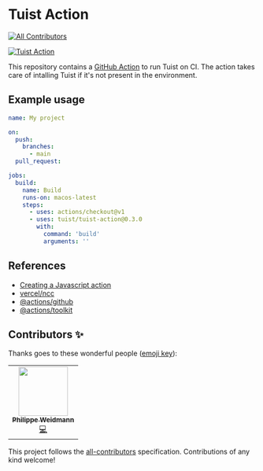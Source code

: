 # Tuist Action

<!-- ALL-CONTRIBUTORS-BADGE:START - Do not remove or modify this section -->

[![All Contributors](https://img.shields.io/badge/all_contributors-1-orange.svg?style=flat-square)](#contributors-)

<!-- ALL-CONTRIBUTORS-BADGE:END -->

[![Tuist Action](https://github.com/tuist/tuist-action/actions/workflows/tuist-action.yml/badge.svg)](https://github.com/tuist/tuist-action/actions/workflows/tuist-action.yml)

This repository contains a [GitHub Action](https://github.com/features/actions) to run Tuist on CI. The action takes care of intalling Tuist if it's not present in the environment.

## Example usage

```yaml
name: My project

on:
  push:
    branches:
      - main
  pull_request:

jobs:
  build:
    name: Build
    runs-on: macos-latest
    steps:
      - uses: actions/checkout@v1
      - uses: tuist/tuist-action@0.3.0
        with:
          command: 'build'
          arguments: ''
```

## References

- [Creating a Javascript action](https://docs.github.com/en/actions/creating-actions/creating-a-javascript-action)
- [vercel/ncc](https://github.com/vercel/ncc)
- [@actions/github](https://github.com/actions/toolkit/tree/main/packages/github)
- [@actions/toolkit](https://github.com/actions/toolkit/tree/main/packages/core)

## Contributors ✨

Thanks goes to these wonderful people ([emoji key](https://allcontributors.org/docs/en/emoji-key)):

<!-- ALL-CONTRIBUTORS-LIST:START - Do not remove or modify this section -->
<!-- prettier-ignore-start -->
<!-- markdownlint-disable -->
<table>
  <tr>
    <td align="center"><a href="https://github.com/PhilippeWeidmann"><img src="https://avatars.githubusercontent.com/u/5843044?v=4?s=100" width="100px;" alt=""/><br /><sub><b>Philippe Weidmann</b></sub></a><br /><a href="https://github.com/tuist/tuist-action/commits?author=PhilippeWeidmann" title="Code">💻</a></td>
  </tr>
</table>

<!-- markdownlint-restore -->
<!-- prettier-ignore-end -->

<!-- ALL-CONTRIBUTORS-LIST:END -->

This project follows the [all-contributors](https://github.com/all-contributors/all-contributors) specification. Contributions of any kind welcome!
